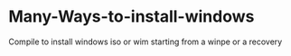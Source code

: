 # Many-Ways-to-install-windows
Compile to install windows iso or wim starting from a winpe or a recovery
